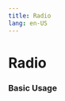 ```yaml
---
title: Radio
lang: en-US
---
```



<script setup>
import {radioPanelConfig} from '../../components/panel/config'

</script>

# Radio
<section>
  <Suspense>
    <Panel :configs="radioPanelConfig"></Panel>
  </Suspense>
</section>


### Basic Usage
<Suspense>
  <Demo example="radio/basic"></Demo>
</Suspense>
